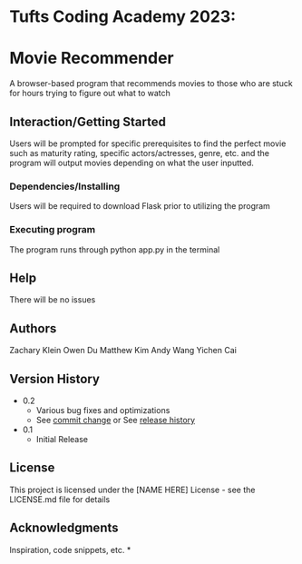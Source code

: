 # Tufts Coding Academy 2023:
# Movie Recommender
 A browser-based program that recommends movies to those who are stuck for hours trying to figure out what to watch


## Interaction/Getting Started
Users will be prompted for specific prerequisites to find the perfect movie such as maturity rating, specific actors/actresses, genre, etc. and the program will output movies depending on what the user inputted.

### Dependencies/Installing

Users will be required to download Flask prior to utilizing the program 


### Executing program

The program runs through  python app.py  in the terminal 



## Help

There will be no issues

## Authors

Zachary Klein
Owen Du
Matthew Kim
Andy Wang
Yichen Cai


## Version History

* 0.2
    * Various bug fixes and optimizations
    * See [commit change]() or See [release history]()
* 0.1
    * Initial Release

## License

This project is licensed under the [NAME HERE] License - see the LICENSE.md file for details

## Acknowledgments

Inspiration, code snippets, etc.
* 
